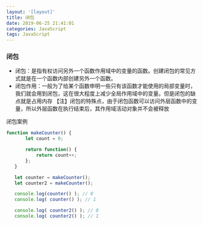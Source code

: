 ```yaml
---
layout: '[layout]'
title: 闭包
date: 2019-06-25 21:41:01
categories: JavaScript
tags: JavaScript
---
```

### 闭包
* 闭包：是指有权访问另外一个函数作用域中的变量的函数。创建闭包的常见方式就是在一个函数内部创建另外一个函数。
* 闭包作用：一般为了给某个函数申明一些只有该函数才能使用的局部变量时，我们就会用到闭包，这在很大程度上减少全局作用域中的变量。但是闭包的缺点就是占用内存
【注】闭包的特殊点，由于闭包函数可以访问外层函数中的变量，所以外层函数在执行结束后，其作用域活动对象并不会被释放

闭包案例
```js
function makeCounter() {
       let count = 0;

       return function() {
           return count++;
       };
   }

   let counter = makeCounter();
   let counter2 = makeCounter();

   console.log(counter() ); // 0
   console.log( counter() ); // 1

   console.log( counter2() ); // 0
   console.log( counter2() ); // 1
```